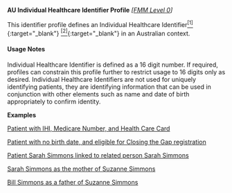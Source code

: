 **AU Individual Healthcare Identifier Profile**  *[[FMM Level 0](guidance.html)]*

This identifier profile defines an Individual Healthcare Identifier[<sup>[1]</sup>](http://ns.electronichealth.net.au/id/ihi-number/index.html){:target="_blank"} [<sup>[2]</sup>](http://meteor.aihw.gov.au/content/index.phtml/itemId/270101){:target="_blank"} in an Australian context. 

#### Usage Notes

Individual Healthcare Identifier is defined as a 16 digit number. If required, profiles can constrain this profile further to restrict usage to 16 digits only as desired.
Individual Healthcare Identifiers are not used for uniquely identifying patients, they are identifying information that can be used in conjunction with other elements such as name and date of birth appropriately to confirm identity.

**Examples**

[Patient with IHI, Medicare Number, and Health Care Card](Patient-example0.html)

[Patient with no birth date, and eligible for Closing the Gap registration](Patient-example2.html)

[Patient Sarah Simmons linked to related person Sarah Simmons](Patient-example5.html)

[Sarah Simmons as the mother of Suzanne Simmons](RelatedPerson-example2.html)

[Bill Simmons as a father of Suzanne Simmons](RelatedPerson-example3.html)


